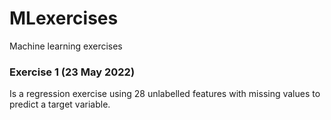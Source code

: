 # MLexercises
Machine learning exercises

### Exercise 1 (23 May 2022)
Is a regression exercise using 28 unlabelled features with missing values to predict a target variable.